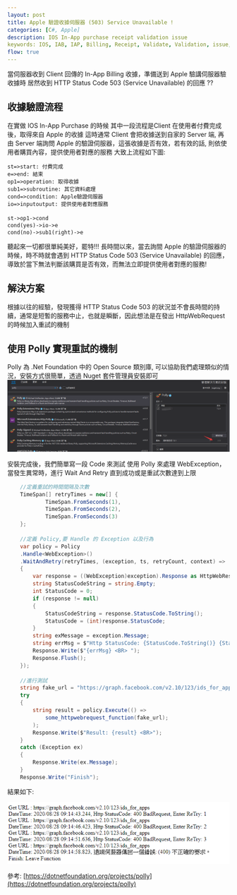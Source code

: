 ```yaml
---
layout: post
title: Apple 驗證收據伺服器 (503) Service Unavailable !
categories: [C#, Apple]
description: IOS In-App purchase receipt validation issue
keywords: IOS, IAB, IAP, Billing, Receipt, Validate, Validation, issue, 503, server, Unavailable, C#, Polly, Apple
flow: true
---
```


當伺服器收到 Client 回傳的 In-App Billing 收據，準備送到 Apple 驗講伺服器驗收據時
居然收到 HTTP Status Code 503 (Service Unavailable) 的回應 ??

## 收據驗證流程
在實做 IOS In-App Purchase 的時候
其中一段流程是Client 在使用者付費完成後，取得來自 Apple 的收據
這時通常 Client 會把收據送到自家的 Server 端, 再由 Server 端詢問 Apple 的驗證伺服器，這張收據是否有效，若有效的話, 則依使用者購買內容，提供使用者對應的服務
大致上流程如下圖:

```flow
st=>start: 付費完成
e=>end: 結束
op1=>operation: 取得收據
sub1=>subroutine: 其它資料處理
cond=>condition: Apple驗證伺服器
io=>inputoutput: 提供使用者對應服務

st->op1->cond
cond(yes)->io->e
cond(no)->sub1(right)->e
```

聽起來一切都很單純美好，罷特!!!
長時間以來，當去詢間 Apple 的驗證伺服器的時候，時不時就會遇到 HTTP Status Code 503 (Service Unavailable) 的回應，導致於當下無法判斷該購買是否有效，而無法立即提供使用者對應的服務!

## 解決方案
根據以往的經驗，發現獲得 HTTP Status Code 503 的狀況並不會長時間的持續，通常是短暫的服務中止，也就是瞬斷，因此想法是在發出 HttpWebRequest 的時候加入重試的機制

## 使用 Polly 實現重試的機制
Polly 為 .Net Foundation 中的 Open Source 類別庫, 可以協助我們處理類似的情況，安裝方式很簡單，透過 Nuget 套件管理員安裝即可
![pic1](/assets/img/posts/CSharp/polly.png)


安裝完成後，我們簡單寫一段 Code 來測試
使用 Polly 來處理 WebException，當發生異常時，進行 Wait And Retry
直到成功或是重試次數達到上限

```C#
    //定義重試的時間間隔及次數
    TimeSpan[] retryTimes = new[] {
            TimeSpan.FromSeconds(1),
            TimeSpan.FromSeconds(2),
            TimeSpan.FromSeconds(3)
    };

    //定義 Policy,要 Handle 的 Exception 以及行為
    var policy = Policy
    .Handle<WebException>()
    .WaitAndRetry(retryTimes, (exception, ts, retryCount, context) =>
    {
        var response = ((WebException)exception).Response as HttpWebResponse;
        string StatusCodeString = string.Empty;
        int StatusCode = 0;
        if (response != null)
        {
            StatusCodeString = response.StatusCode.ToString();
            StatusCode = (int)response.StatusCode;
        }
        string exMessage = exception.Message;
        string errMsg = $"Http StatusCode: {StatusCode.ToString()} {StatusCodeString}, Enter ReTry: {retryCount}";
        Response.Write($"{errMsg} <BR> ");
        Response.Flush();
    });

    //進行測試
    string fake_url = "https://graph.facebook.com/v2.10/123/ids_for_apps";
    try
    {
        string result = policy.Execute(() =>
            some_httpwebrequest_function(fake_url);
        );
        Response.Write($"Result: {result} <BR>");
    }
    catch (Exception ex)
    {
        Response.Write(ex.Message);
    }
    Response.Write("Finish");
```

結果如下:

![pic2](/assets/img/posts/CSharp/polly_result.png)


參考:
[https://dotnetfoundation.org/projects/polly](https://dotnetfoundation.org/projects/polly)
